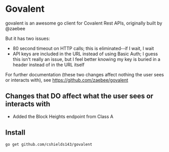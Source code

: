 # Govalent

govalent is an awesome go client for Covalent Rest APIs, originally built by @zaebee

But it has two issues:

- 80 second timeout on HTTP calls; this is eliminated--if I wait, I wait
- API keys are included in the URL instead of using Basic Auth; I guess this isn't really an issue, but I feel better knowing my key is buried in a header instead of in the URL itself

For further documentation (these two changes affect nothing the user sees or interacts with), see https://github.com/zaebee/govalent

## Changes that DO affect what the user sees or interacts with

- Added the Block Heights endpoint from Class A

## Install

```sh
go get github.com/cshields143/govalent
```
